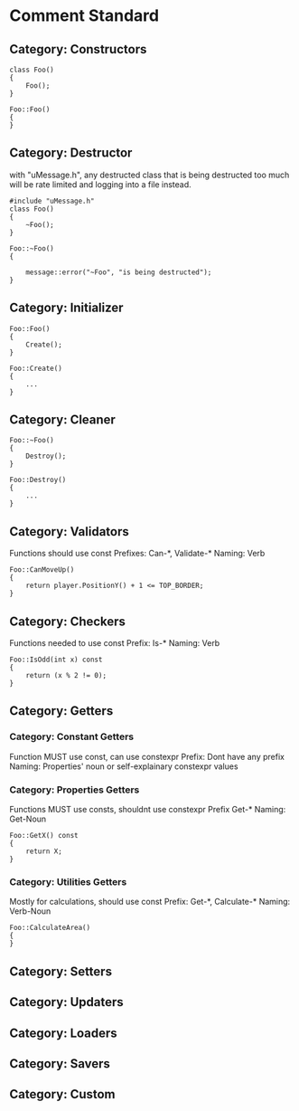 # Comment Standard

## Category: Constructors

```
class Foo()
{
    Foo();
}

Foo::Foo()
{
}
```

## Category: Destructor

with "uMessage.h", any destructed class that is being destructed too much will be rate limited and logging into a file instead.

```
#include "uMessage.h"
class Foo()
{
    ~Foo();
}

Foo::~Foo()
{

    message::error("~Foo", "is being destructed");
}
```

## Category: Initializer

```
Foo::Foo()
{
    Create();
}

Foo::Create()
{
    ...
}
```

## Category: Cleaner

```
Foo::~Foo()
{
    Destroy();
}

Foo::Destroy()
{
    ...
}
```

## Category: Validators 

Functions should use const
Prefixes: Can-\*, Validate-\*
Naming: Verb

```
Foo::CanMoveUp()
{
    return player.PositionY() + 1 <= TOP_BORDER;
}
```

## Category: Checkers

Functions needed to use const
Prefix: Is-*
Naming: Verb

```
Foo::IsOdd(int x) const
{
    return (x % 2 != 0);
}
```

## Category: Getters

### Category: Constant Getters

Function MUST use const, can use constexpr
Prefix: Dont have any prefix
Naming: Properties' noun or self-explainary constexpr values

### Category: Properties Getters

Functions MUST use consts, shouldnt use constexpr
Prefix Get-*
Naming: Get-Noun

```
Foo::GetX() const
{
    return X;
}
```

### Category: Utilities Getters

Mostly for calculations, should use const
Prefix: Get-\*, Calculate-\*
Naming: Verb-Noun

```
Foo::CalculateArea()
{
}
```

## Category: Setters

## Category: Updaters

## Category: Loaders

## Category: Savers

## Category: Custom
